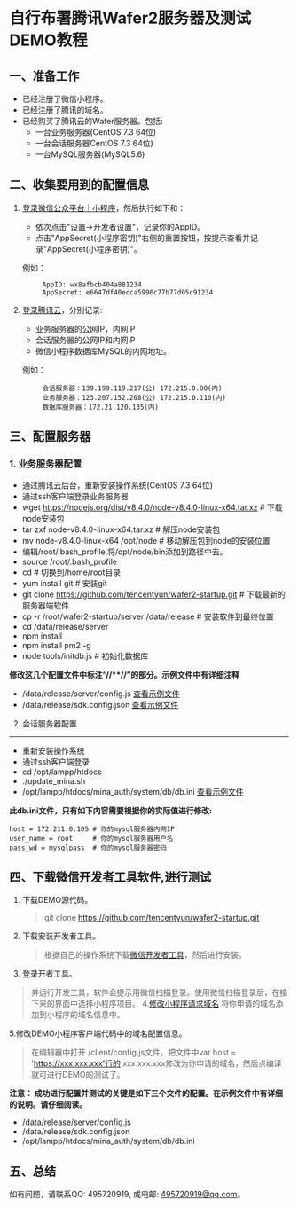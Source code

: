 # 自行布署腾讯Wafer2服务器及测试DEMO教程 #


## 一、准备工作 ##

- 已经注册了微信小程序。
- 已经注册了腾讯的域名。
- 已经购买了腾讯云的Wafer服务器。包括:
    - 一台业务服务器(CentOS 7.3 64位)
    - 一台会话服务器CentOS 7.3 64位)
    - 一台MySQL服务器(MySQL5.6)

## 二、收集要用到的配置信息 ##

1. [登录微信公众平台｜小程序]("https://mp.weixin.qq.com")，然后执行如下和：
	- 依次点击"设置->开发者设置"，记录你的AppID。
	- 点击"AppSecret(小程序密钥)"右侧的重置按钮，按提示查看并记录"AppSecret(小程序密钥)"。
		
	例如：
	
			AppID: wx8afbcb404a881234
			AppSecret: e6647df40ecca5996c77b77d05c91234

2. [登录腾讯云]("https://console.qcloud.com/")，分别记录:
	- 业务服务器的公网IP，内网IP
	- 会话服务器的公网IP和内网IP
	- 微信小程序数据库MySQL的内网地址。
	
	例如：

			会话服务器：139.199.119.217(公) 172.215.0.80(内)
			业务服务器：123.207.152.208(公) 172.215.0.110(内)
			数据库服务器：172.21.120.135(内)

## 三、配置服务器 ##
### 1. 业务服务器配置 ###
- 通过腾讯云后台，重新安装操作系统(CentOS 7.3 64位)
- 通过ssh客户端登录业务服务器
- wget https://nodejs.org/dist/v8.4.0/node-v8.4.0-linux-x64.tar.xz # 下载node安装包
- tar zxf node-v8.4.0-linux-x64.tar.xz # 解压node安装包
- mv node-v8.4.0-linux-x64 /opt/node # 移动解压包到node的安装位置
- 编辑/root/.bash_profile,将/opt/node/bin添加到路径中去。
- source /root/.bash_profile
- cd # 切换到/home/root目录
- yum install git # 安装git
- git clone https://github.com/tencentyun/wafer2-startup.git # 下载最新的服务器端软件
- cp -r /root/wafer2-startup/server /data/release # 安装软件到最终位置
- cd /data/release/server
- npm install
- npm install pm2 -g
- node tools/initdb.js # 初始化数据库

__修改这几个配置文件中标注“//**//”的部分。示例文件中有详细注释__

- /data/release/server/config.js [查看示例文件](config/config.js)
- /data/release/sdk.config.json [查看示例文件](config/sdk.config.json)

2. 会话服务器配置
-----------------

- 重新安装操作系统
- 通过ssh客户端登录
- cd /opt/lampp/htdocs
- ./update_mina.sh
- /opt/lampp/htdocs/mina_auth/system/db/db.ini [查看示例文件](config/db.ini)

__此db.ini文件，只有如下内容需要根据你的实际值进行修改:__

	host = 172.211.0.105 # 你的mysql服务器内网IP
	user_name = root     # 你的mysql服务器用户名
	pass_wd = mysqlpass  # 你的mysql服务器密码

## 四、下载微信开发者工具软件,进行测试 ##
1. 下载DEMO源代码。
	> git clone https://github.com/tencentyun/wafer2-startup.git
2. 下载安装开发者工具。
	>根据自己的操作系统下载[微信开发者工具](https://mp.weixin.qq.com/debug/wxadoc/dev/devtools/download.html)，然后进行安装。 
3. 登录开者工具。
>并运行开发工具，软件会提示用微信扫描登录。使用微信扫描登录后，在接下来的界面中选择小程序项目。
4.[修改小程序请求域名](https://mp.weixin.qq.com)
>将你申请的域名添加到小程序的域名信息中。

5.修改DEMO小程序客户端代码中的域名配置信息。
>在编辑器中打开 /client/config.js文件。把文件中var host = 'https://xxx.xxx.xxx'行的 xxx.xxx.xxx修改为你申请的域名，然后点编译就可进行DEMO的测试了。

**注意：
成功进行配置并测试的关键是如下三个文件的配置。在示例文件中有详细的说明。请仔细阅读。**

- /data/release/server/config.js 
- /data/release/sdk.config.json
- /opt/lampp/htdocs/mina_auth/system/db/db.ini

## 五、总结 ##
如有问题，请联系QQ: 495720919, 或电邮: <495720919@qq.com>。
